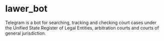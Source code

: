 # lawer_bot
Telegram is a bot for searching, tracking and checking court cases under the Unified State Register of Legal Entities, arbitration courts and courts of general jurisdiction.

